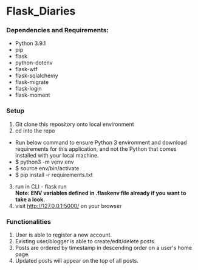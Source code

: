 # Flask_Diaries

### Dependencies and Requirements:
* Python 3.9.1
* pip
* flask
* python-dotenv
* flask-wtf
* flask-sqlalchemy
* flask-migrate
* flask-login
* flask-moment

### Setup

1. Git clone this repository onto local environment
2. cd into the repo
  * Run below command to ensure Python 3 environment and download requirements for this application, and not the Python that comes installed with your local machine.
  * $ python3 -m venv env
  * $ source env/bin/activate
  * $ pip install -r requirements.txt
3. run in CLI - flask run <br><b>Note: ENV variables defined in .flaskenv file already if you want to take a look.</b>
4. visit http://127.0.0.1:5000/ on your browser

### Functionalities

1. User is able to register a new account.
2. Existing user/blogger is able to create/edit/delete posts.
3. Posts are ordered by timestamp in descending order on a user's home page.
4. Updated posts will appear on the top of all posts.
